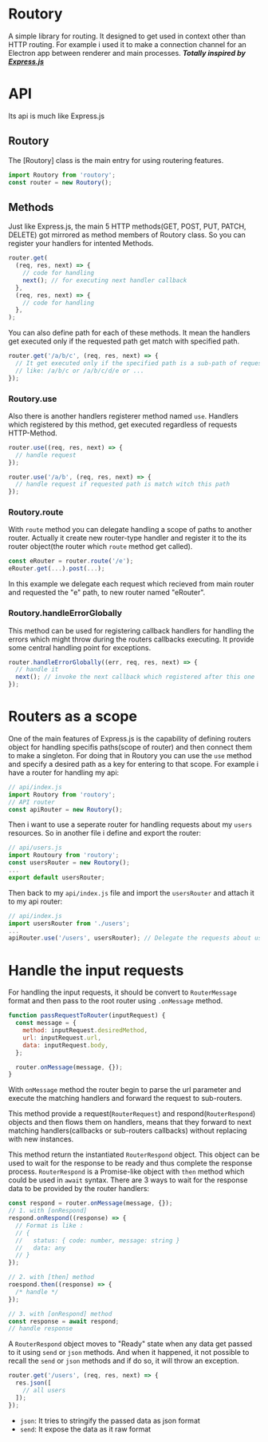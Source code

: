 # Routory

A simple library for routing.
It designed to get used in context other than HTTP routing.
For example i used it to make a connection channel for an Electron app between renderer and main processes.
**_Totally inspired by [Express.js](https://expressjs.com/)_**

# API

Its api is much like Express.js

## Routory

The [Routory] class is the main entry for using routering features.

```js
import Routory from 'routory';
const router = new Routory();
```

## Methods

Just like Express.js, the main 5 HTTP methods(GET, POST, PUT, PATCH, DELETE) got mirrored as method members of Routory class.
So you can register your handlers for intented Methods.

```js
router.get(
  (req, res, next) => {
    // code for handling
    next(); // for executing next handler callback
  },
  (req, res, next) => {
    // code for handling
  },
);
```

You can also define path for each of these methods. It mean the handlers get executed only if the requested path get match with specified path.

```js
router.get('/a/b/c', (req, res, next) => {
  // It get executed only if the specified path is a sub-path of requested path(req.relativePath)
  // like: /a/b/c or /a/b/c/d/e or ...
});
```

### Routory.use

Also there is another handlers registerer method named `use`. Handlers which registered by this method, get executed regardless of requests HTTP-Method.

```js
router.use((req, res, next) => {
  // handle request
});

router.use('/a/b', (req, res, next) => {
  // handle request if requested path is match witch this path
});
```

### Routory.route

With `route` method you can delegate handling a scope of paths to another router. Actually it create new router-type handler and register it to the its router object(the router which `route` method get called).

```js
const eRouter = router.route('/e');
eRouter.get(...).post(...);
```

In this example we delegate each request which recieved from main router and requested the "e" path, to new router named "eRouter".

### Routory.handleErrorGlobally

This method can be used for registering callback handlers for handling the errors which might throw during the routers callbacks executing. It provide some central handling point for exceptions.

```js
router.handleErrorGlobally((err, req, res, next) => {
  // handle it
  next(); // invoke the next callback which registered after this one
});
```

# Routers as a scope

One of the main features of Express.js is the capability of defining routers object for handling specifis paths(scope of router) and then connect them to make a singleton.
For doing that in Routory you can use the `use` method and specify a desired path as a key for entering to that scope.
For example i have a router for handling my api:

```js
// api/index.js
import Routory from 'routory';
// API router
const apiRouter = new Routory();
```

Then i want to use a seperate router for handling requests about my `users` resources. So in another file i define and export the router:

```js
// api/users.js
import Routoury from 'routory';
const usersRouter = new Routory();
...
export default usersRouter;
```

Then back to my `api/index.js` file and import the `usersRouter` and attach it to my api router:

```js
// api/index.js
import usersRouter from './users';
...
apiRouter.use('/users', usersRouter); // Delegate the requests about users to the [usersRouter] router handler
```

# Handle the input requests

For handling the input requests, it should be convert to `RouterMessage` format and then pass to the root router using `.onMessage` method.

```js
function passRequestToRouter(inputRequest) {
  const message = {
    method: inputRequest.desiredMethod,
    url: inputRequest.url,
    data: inputRequest.body,
  };

  router.onMessage(message, {});
}
```

With `onMessage` method the router begin to parse the url parameter and execute the matching handlers and forward the request to sub-routers.

This method provide a request(`RouterRequest`) and respond(`RouterRespond`) objects and then flows them on handlers, means that they forward to next matching handlers(callbacks or sub-routers callbacks) without replacing with new instances.

This method return the instantiated `RouterRespond` object. This object can be used to wait for the response to be ready and thus complete the response process. `RouterRespond` is a Promise-like object with `then` method which could be used in `await` syntax. There are 3 ways to wait for the response data to be provided by the router handlers:

```js
const respond = router.onMessage(message, {});
// 1. with [onRespond]
respond.onRespond((response) => {
  // Format is like :
  // {
  //   status: { code: number, message: string }
  //   data: any
  // }
});

// 2. with [then] method
roespond.then((response) => {
  /* handle */
});

// 3. with [onRespond] method
const response = await respond;
// handle response
```

A `RouterRespond` object moves to "Ready" state when any data get passed to it using `send` or `json` methods. And when it happened, it not possible to recall the `send` or `json` methods and if do so, it will throw an exception.

```js
router.get('/users', (req, res, next) => {
  res.json([
    // all users
  ]);
});
```

- `json`: It tries to stringify the passed data as json format
- `send`: It expose the data as it raw format
